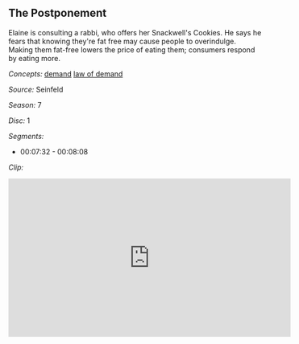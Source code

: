 ## The Postponement

Elaine is consulting a rabbi, who offers her Snackwell's Cookies.  He says he fears that knowing they're fat free may cause people to overindulge.  Making them fat-free lowers the price of eating them; consumers respond by eating more. 

*Concepts:*
[demand](/concept/demand/)
[law of demand](/concept/law-of-demand/)

*Source:* Seinfeld

*Season:* 7

*Disc:* 1

*Segments:*

 * 00:07:32 - 00:08:08

*Clip:*

<iframe width="560" height="315" src="https://criticalcommons.org/embed?m=7AO0oKqqd" frameborder="0" allowfullscreen></iframe>

